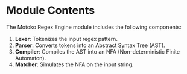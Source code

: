 # Module Contents

The Motoko Regex Engine module includes the following components:

1. **Lexer**: Tokenizes the input regex pattern.
2. **Parser**: Converts tokens into an Abstract Syntax Tree (AST).
3. **Compiler**: Compiles the AST into an NFA (Non-deterministic Finite Automaton).
4. **Matcher**: Simulates the NFA on the input string.
